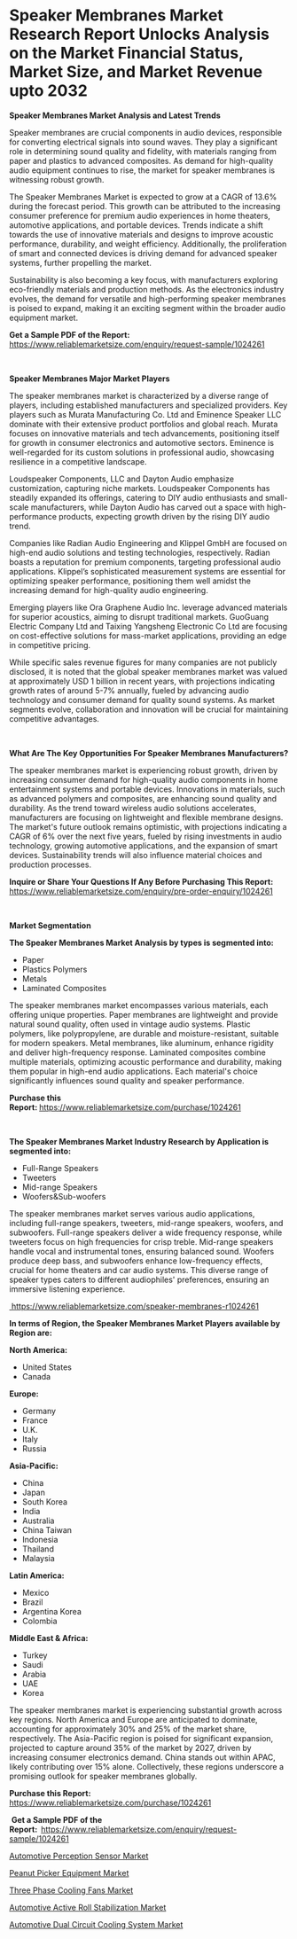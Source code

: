 <p><h1>Speaker Membranes Market Research Report Unlocks Analysis on the Market Financial Status, Market Size, and Market Revenue upto 2032</h1></p><p><strong>Speaker Membranes Market Analysis and Latest Trends</strong></p>
<p><p>Speaker membranes are crucial components in audio devices, responsible for converting electrical signals into sound waves. They play a significant role in determining sound quality and fidelity, with materials ranging from paper and plastics to advanced composites. As demand for high-quality audio equipment continues to rise, the market for speaker membranes is witnessing robust growth.</p><p>The Speaker Membranes Market is expected to grow at a CAGR of 13.6% during the forecast period. This growth can be attributed to the increasing consumer preference for premium audio experiences in home theaters, automotive applications, and portable devices. Trends indicate a shift towards the use of innovative materials and designs to improve acoustic performance, durability, and weight efficiency. Additionally, the proliferation of smart and connected devices is driving demand for advanced speaker systems, further propelling the market.</p><p>Sustainability is also becoming a key focus, with manufacturers exploring eco-friendly materials and production methods. As the electronics industry evolves, the demand for versatile and high-performing speaker membranes is poised to expand, making it an exciting segment within the broader audio equipment market.</p></p>
<p><strong>Get a Sample PDF of the Report:&nbsp;</strong> <a href="https://www.reliablemarketsize.com/enquiry/request-sample/1024261?utm_campaign=1131&utm_medium=2&utm_source=Github&utm_content=ia&utm_term=22032025&utm_id=speaker-membranes">https://www.reliablemarketsize.com/enquiry/request-sample/1024261</a></p>
<p>&nbsp;</p>
<p><strong>Speaker Membranes Major Market Players</strong></p>
<p><p>The speaker membranes market is characterized by a diverse range of players, including established manufacturers and specialized providers. Key players such as Murata Manufacturing Co. Ltd and Eminence Speaker LLC dominate with their extensive product portfolios and global reach. Murata focuses on innovative materials and tech advancements, positioning itself for growth in consumer electronics and automotive sectors. Eminence is well-regarded for its custom solutions in professional audio, showcasing resilience in a competitive landscape.</p><p>Loudspeaker Components, LLC and Dayton Audio emphasize customization, capturing niche markets. Loudspeaker Components has steadily expanded its offerings, catering to DIY audio enthusiasts and small-scale manufacturers, while Dayton Audio has carved out a space with high-performance products, expecting growth driven by the rising DIY audio trend.</p><p>Companies like Radian Audio Engineering and Klippel GmbH are focused on high-end audio solutions and testing technologies, respectively. Radian boasts a reputation for premium components, targeting professional audio applications. Klippel’s sophisticated measurement systems are essential for optimizing speaker performance, positioning them well amidst the increasing demand for high-quality audio engineering.</p><p>Emerging players like Ora Graphene Audio Inc. leverage advanced materials for superior acoustics, aiming to disrupt traditional markets. GuoGuang Electric Company Ltd and Taixing Yangsheng Electronic Co Ltd are focusing on cost-effective solutions for mass-market applications, providing an edge in competitive pricing.</p><p>While specific sales revenue figures for many companies are not publicly disclosed, it is noted that the global speaker membranes market was valued at approximately USD 1 billion in recent years, with projections indicating growth rates of around 5-7% annually, fueled by advancing audio technology and consumer demand for quality sound systems. As market segments evolve, collaboration and innovation will be crucial for maintaining competitive advantages.</p></p>
<p>&nbsp;</p>
<p><strong>What Are The Key Opportunities For Speaker Membranes Manufacturers?</strong></p>
<p><p>The speaker membranes market is experiencing robust growth, driven by increasing consumer demand for high-quality audio components in home entertainment systems and portable devices. Innovations in materials, such as advanced polymers and composites, are enhancing sound quality and durability. As the trend toward wireless audio solutions accelerates, manufacturers are focusing on lightweight and flexible membrane designs. The market's future outlook remains optimistic, with projections indicating a CAGR of 6% over the next five years, fueled by rising investments in audio technology, growing automotive applications, and the expansion of smart devices. Sustainability trends will also influence material choices and production processes.</p></p>
<p><strong>Inquire or Share Your Questions If Any Before Purchasing This Report:</strong> <a href="https://www.reliablemarketsize.com/enquiry/pre-order-enquiry/1024261?utm_campaign=1131&utm_medium=2&utm_source=Github&utm_content=ia&utm_term=22032025&utm_id=speaker-membranes">https://www.reliablemarketsize.com/enquiry/pre-order-enquiry/1024261</a></p>
<p>&nbsp;</p>
<p><strong>Market Segmentation</strong></p>
<p><strong>The Speaker Membranes Market Analysis by types is segmented into:</strong></p>
<p><ul><li>Paper</li><li>Plastics Polymers</li><li>Metals</li><li>Laminated Composites</li></ul></p>
<p><p>The speaker membranes market encompasses various materials, each offering unique properties. Paper membranes are lightweight and provide natural sound quality, often used in vintage audio systems. Plastic polymers, like polypropylene, are durable and moisture-resistant, suitable for modern speakers. Metal membranes, like aluminum, enhance rigidity and deliver high-frequency response. Laminated composites combine multiple materials, optimizing acoustic performance and durability, making them popular in high-end audio applications. Each material's choice significantly influences sound quality and speaker performance.</p></p>
<p><strong>Purchase this Report:&nbsp;</strong><a href="https://www.reliablemarketsize.com/purchase/1024261?utm_campaign=1131&utm_medium=2&utm_source=Github&utm_content=ia&utm_term=22032025&utm_id=speaker-membranes">https://www.reliablemarketsize.com/purchase/1024261</a></p>
<p>&nbsp;</p>
<p><strong>The Speaker Membranes Market Industry Research by Application is segmented into:</strong></p>
<p><ul><li>Full-Range Speakers</li><li>Tweeters</li><li>Mid-range Speakers</li><li>Woofers&Sub-woofers</li></ul></p>
<p><p>The speaker membranes market serves various audio applications, including full-range speakers, tweeters, mid-range speakers, woofers, and subwoofers. Full-range speakers deliver a wide frequency response, while tweeters focus on high frequencies for crisp treble. Mid-range speakers handle vocal and instrumental tones, ensuring balanced sound. Woofers produce deep bass, and subwoofers enhance low-frequency effects, crucial for home theaters and car audio systems. This diverse range of speaker types caters to different audiophiles' preferences, ensuring an immersive listening experience.</p></p>
<p><a href="https://www.reliablemarketsize.com/speaker-membranes-r1024261?utm_campaign=1131&utm_medium=2&utm_source=Github&utm_content=ia&utm_term=22032025&utm_id=speaker-membranes">&nbsp;https://www.reliablemarketsize.com/speaker-membranes-r1024261</a></p>
<p><strong>In terms of Region, the Speaker Membranes Market Players available by Region are:</strong></p>
<p>
    <p> <strong> North America: </strong>
        <ul>
            <li>United States</li>
            <li>Canada</li>
        </ul>
        </p> 
    <p> <strong> Europe: </strong>
        <ul>
            <li>Germany</li>
            <li>France</li>
            <li>U.K.</li>
            <li>Italy</li>
            <li>Russia</li>
        </ul>
        </p> 
    <p> <strong> Asia-Pacific: </strong>
        <ul>
            <li>China</li>
            <li>Japan</li>
            <li>South Korea</li>
            <li>India</li>
            <li>Australia</li>
            <li>China Taiwan</li>
            <li>Indonesia</li>
            <li>Thailand</li>
            <li>Malaysia</li>
        </ul>
        </p> 
    <p> <strong> Latin America: </strong>
        <ul>
            <li>Mexico</li>
            <li>Brazil</li>
            <li>Argentina Korea</li>
            <li>Colombia</li>
        </ul>
        </p> 
    <p> <strong> Middle East & Africa: </strong>
        <ul>
            <li>Turkey</li>
            <li>Saudi</li>
            <li>Arabia</li>
            <li>UAE</li>
            <li>Korea</li>
        </ul>
    </p>
    </p>
<p><p>The speaker membranes market is experiencing substantial growth across key regions. North America and Europe are anticipated to dominate, accounting for approximately 30% and 25% of the market share, respectively. The Asia-Pacific region is poised for significant expansion, projected to capture around 35% of the market by 2027, driven by increasing consumer electronics demand. China stands out within APAC, likely contributing over 15% alone. Collectively, these regions underscore a promising outlook for speaker membranes globally.</p></p>
<p><strong>Purchase this Report: </strong><a href="https://www.reliablemarketsize.com/purchase/1024261?utm_campaign=1131&utm_medium=2&utm_source=Github&utm_content=ia&utm_term=22032025&utm_id=speaker-membranes">https://www.reliablemarketsize.com/purchase/1024261</a></p>
<p>&nbsp;<strong>Get a Sample PDF of the Report:&nbsp;&nbsp;</strong><a href="https://www.reliablemarketsize.com/enquiry/request-sample/1024261?utm_campaign=1131&utm_medium=2&utm_source=Github&utm_content=ia&utm_term=22032025&utm_id=speaker-membranes">https://www.reliablemarketsize.com/enquiry/request-sample/1024261</a></p>
<p><strong></strong></p>
<p><p><a href="https://github.com/dagnewopus/Market-Research-Report-List-1/blob/main/automotive-perception-sensor-market.md?utm_campaign=1131&utm_medium=2&utm_source=Github&utm_content=ia&utm_term=22032025&utm_id=speaker-membranes">Automotive Perception Sensor Market</a></p><p><a href="https://github.com/goliareanoyh/Market-Research-Report-List-1/blob/main/peanut-picker-equipment-market.md?utm_campaign=1131&utm_medium=2&utm_source=Github&utm_content=ia&utm_term=22032025&utm_id=speaker-membranes">Peanut Picker Equipment Market</a></p><p><a href="https://github.com/naanaafranxu/Market-Research-Report-List-1/blob/main/three-phase-cooling-fans-market.md?utm_campaign=1131&utm_medium=2&utm_source=Github&utm_content=ia&utm_term=22032025&utm_id=speaker-membranes">Three Phase Cooling Fans Market</a></p><p><a href="https://github.com/nyanikumchu/Market-Research-Report-List-1/blob/main/automotive-active-roll-stabilization-market.md?utm_campaign=1131&utm_medium=2&utm_source=Github&utm_content=ia&utm_term=22032025&utm_id=speaker-membranes">Automotive Active Roll Stabilization Market</a></p><p><a href="https://github.com/suebabuhai/Market-Research-Report-List-1/blob/main/automotive-dual-circuit-cooling-system-market.md?utm_campaign=1131&utm_medium=2&utm_source=Github&utm_content=ia&utm_term=22032025&utm_id=speaker-membranes">Automotive Dual Circuit Cooling System Market</a></p></p>